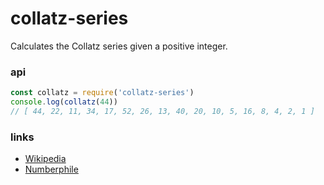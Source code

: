 # collatz-series

Calculates the Collatz series given a positive integer.

### api

```js
const collatz = require('collatz-series')
console.log(collatz(44))
// [ 44, 22, 11, 34, 17, 52, 26, 13, 40, 20, 10, 5, 16, 8, 4, 2, 1 ]
```

### links

* [Wikipedia](https://en.wikipedia.org/wiki/Collatz_conjecture)
* [Numberphile](https://www.youtube.com/watch?v=LqKpkdRRLZw)
